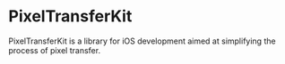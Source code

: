 # PixelTransferKit
PixelTransferKit is a library for iOS development aimed at simplifying the process of pixel transfer. 
